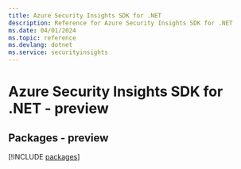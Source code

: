 ```yaml
---
title: Azure Security Insights SDK for .NET
description: Reference for Azure Security Insights SDK for .NET
ms.date: 04/01/2024
ms.topic: reference
ms.devlang: dotnet
ms.service: securityinsights
---
```

# Azure Security Insights SDK for .NET - preview
## Packages - preview
[!INCLUDE [packages](security-insights-index.md)]